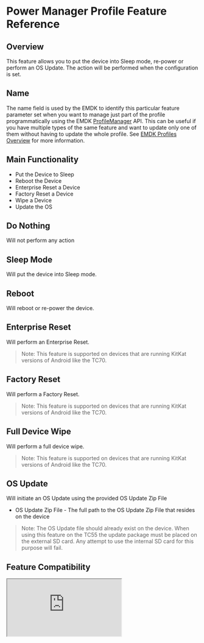 # Power Manager Profile Feature Reference


## Overview

This feature allows you to put the device into Sleep mode, re-power or perform an OS Update. The action will be performed when the configuration is set.

## Name
The name field is used by the EMDK to identify this particular feature parameter set when you want to manage just part of the profile programmatically using the EMDK [ProfileManager](../api/ProfileManager) API. This can be useful if you have multiple types of the same feature and want to update only one of them without having to update the whole profile. See [EMDK Profiles Overview](../guide/profiles/usingwizard) for more information.

## Main Functionality

* Put the Device to Sleep
* Reboot the Device
* Enterprise Reset a Device
* Factory Reset a Device
* Wipe a Device
* Update the OS


## Do Nothing
Will not perform any action

## Sleep Mode
Will put the device into Sleep mode.

## Reboot
Will reboot or re-power the device.

## Enterprise Reset
Will perform an Enterprise Reset.

> Note: This feature is supported on devices that are running KitKat versions of Android like the TC70.

## Factory Reset
Will perform a Factory Reset.

> Note: This feature is supported on devices that are running KitKat versions of Android like the TC70.

## Full Device Wipe
Will perform a full device wipe.

> Note: This feature is supported on devices that are running KitKat versions of Android like the TC70.

## OS Update
Will initiate an OS Update using the provided OS Update Zip File

* OS Update Zip File - The full path to the OS Update Zip File that resides on the device

> Note: The OS Update file should already exist on the device. When using this feature on the TC55 the update package must be placed on the external SD card. Any attempt to use the internal SD card for this purpose will fail.

## Feature Compatibility
<iframe src="http://cfh463.github.io/docs.emdk/compare.html#mx=4.3&csp=PowerMgr&os=All&embed=true"></iframe> 


